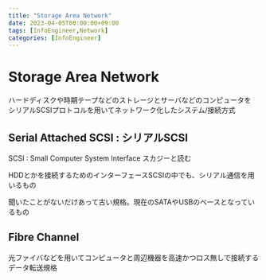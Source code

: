 ```yaml
---
title: "Storage Area Network"
date: 2023-04-05T00:00:00+09:00
tags: [InfoEngineer,Network]
categories: [InfoEngineer]
---
```

# Storage Area Network

ハードディスクや時期テープなどのストレージとサーバなどのコンピュータを
シリアルSCSIプロトコルを用いてネットワーク化したシステム/接続方式

## Serial Attached SCSI : シリアルSCSI

SCSI : Small Computer System Interface スカジーと読む

HDDとかを接続するためのインターフェースSCSIの中でも、シリアル通信を用いるもの

聞いたことがないだけあって古い規格。現在のSATAやUSBのベースとなっているもの

## Fibre Channel

光ファイバなどを用いてコンピュータと周辺機器を高速かつロス無しで接続するデータ転送規格